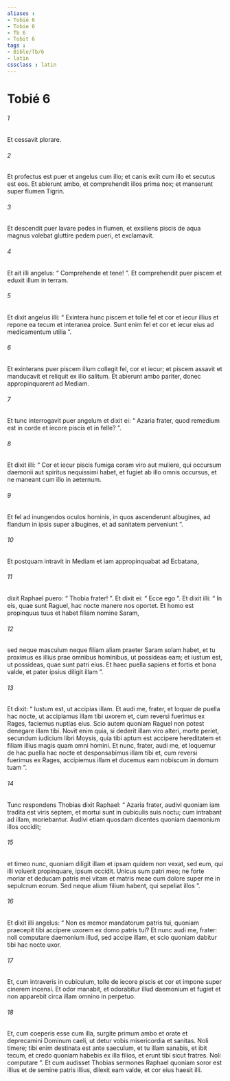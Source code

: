 ```yaml
---
aliases : 
- Tobié 6
- Tobie 6
- Tb 6
- Tobit 6
tags : 
- Bible/Tb/6
- latin
cssclass : latin
---
```


# Tobié 6

###### 1
Et cessavit plorare. 
###### 2
Et profectus est puer et angelus cum illo; et canis exiit cum illo et secutus est eos. Et abierunt ambo, et comprehendit illos prima nox; et manserunt super flumen Tigrin. 
###### 3
Et descendit puer lavare pedes in flumen, et exsiliens piscis de aqua magnus volebat gluttire pedem pueri, et exclamavit. 
###### 4
Et ait illi angelus: “ Comprehende et tene! ”. Et comprehendit puer piscem et eduxit illum in terram. 
###### 5
Et dixit angelus illi: “ Exintera hunc piscem et tolle fel et cor et iecur illius et repone ea tecum et interanea proice. Sunt enim fel et cor et iecur eius ad medicamentum utilia ”. 
###### 6
Et exinterans puer piscem illum collegit fel, cor et iecur; et piscem assavit et manducavit et reliquit ex illo salitum. Et abierunt ambo pariter, donec appropinquarent ad Mediam. 
###### 7
Et tunc interrogavit puer angelum et dixit ei: “ Azaria frater, quod remedium est in corde et iecore piscis et in felle? ”. 
###### 8
Et dixit illi: “ Cor et iecur piscis fumiga coram viro aut muliere, qui occursum daemonii aut spiritus nequissimi habet, et fugiet ab illo omnis occursus, et ne maneant cum illo in aeternum. 
###### 9
Et fel ad inungendos oculos hominis, in quos ascenderunt albugines, ad flandum in ipsis super albugines, et ad sanitatem perveniunt ”.
###### 10
Et postquam intravit in Mediam et iam appropinquabat ad Ecbatana, 
###### 11
dixit Raphael puero: “ Thobia frater! ”. Et dixit ei: “ Ecce ego ”. Et dixit illi: “ In eis, quae sunt Raguel, hac nocte manere nos oportet. Et homo est propinquus tuus et habet filiam nomine Saram, 
###### 12
sed neque masculum neque filiam aliam praeter Saram solam habet, et tu proximus es illius prae omnibus hominibus, ut possideas eam; et iustum est, ut possideas, quae sunt patri eius. Et haec puella sapiens et fortis et bona valde, et pater ipsius diligit illam ”. 
###### 13
Et dixit: “ Iustum est, ut accipias illam. Et audi me, frater, et loquar de puella hac nocte, ut accipiamus illam tibi uxorem et, cum reversi fuerimus ex Rages, faciemus nuptias eius. Scio autem quoniam Raguel non potest denegare illam tibi. Novit enim quia, si dederit illam viro alteri, morte periet, secundum iudicium libri Moysis, quia tibi aptum est accipere hereditatem et filiam illius magis quam omni homini. Et nunc, frater, audi me, et loquemur de hac puella hac nocte et desponsabimus illam tibi et, cum reversi fuerimus ex Rages, accipiemus illam et ducemus eam nobiscum in domum tuam ”. 
###### 14
Tunc respondens Thobias dixit Raphael: “ Azaria frater, audivi quoniam iam tradita est viris septem, et mortui sunt in cubiculis suis noctu; cum intrabant ad illam, moriebantur. Audivi etiam quosdam dicentes quoniam daemonium illos occidit; 
###### 15
et timeo nunc, quoniam diligit illam et ipsam quidem non vexat, sed eum, qui illi voluerit propinquare, ipsum occidit. Unicus sum patri meo; ne forte moriar et deducam patris mei vitam et matris meae cum dolore super me in sepulcrum eorum. Sed neque alium filium habent, qui sepeliat illos ”. 
###### 16
Et dixit illi angelus: “ Non es memor mandatorum patris tui, quoniam praecepit tibi accipere uxorem ex domo patris tui? Et nunc audi me, frater: noli computare daemonium illud, sed accipe illam, et scio quoniam dabitur tibi hac nocte uxor. 
###### 17
Et, cum intraveris in cubiculum, tolle de iecore piscis et cor et impone super cinerem incensi. Et odor manabit, et odorabitur illud daemonium et fugiet et non apparebit circa illam omnino in perpetuo. 
###### 18
Et, cum coeperis esse cum illa, surgite primum ambo et orate et deprecamini Dominum caeli, ut detur vobis misericordia et sanitas. Noli timere; tibi enim destinata est ante saeculum, et tu illam sanabis, et ibit tecum, et credo quoniam habebis ex illa filios, et erunt tibi sicut fratres. Noli computare ”. Et cum audisset Thobias sermones Raphael quoniam soror est illius et de semine patris illius, dilexit eam valde, et cor eius haesit illi.
